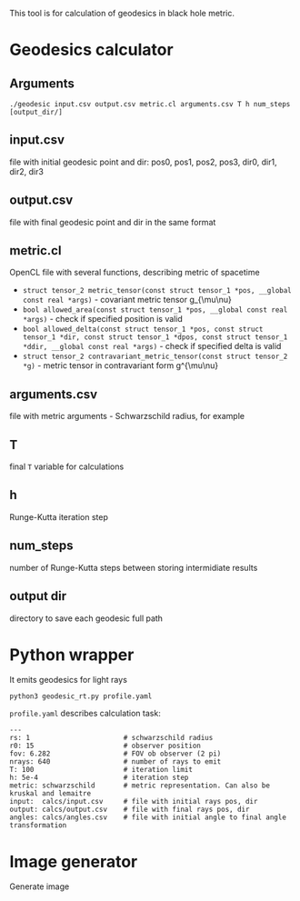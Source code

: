 This tool is for calculation of geodesics in black hole metric.

# Geodesics calculator

## Arguments

```
./geodesic input.csv output.csv metric.cl arguments.csv T h num_steps [output_dir/] 
```

## input.csv
file with initial geodesic point and dir: pos0, pos1, pos2, pos3, dir0, dir1, dir2, dir3

## output.csv
file with final geodesic point and dir in the same format

## metric.cl

OpenCL file with several functions, describing metric of spacetime
* `struct tensor_2 metric_tensor(const struct tensor_1 *pos, __global const real *args)` - covariant metric tensor g_{\mu\nu} 
* `bool allowed_area(const struct tensor_1 *pos, __global const real *args)`             - check if specified position is valid
* `bool allowed_delta(const struct tensor_1 *pos, const struct tensor_1 *dir, const struct tensor_1 *dpos, const struct tensor_1 *ddir, __global const real *args)` - check if specified delta is valid
* `struct tensor_2 contravariant_metric_tensor(const struct tensor_2 *g)`                - metric tensor in contravariant form g^{\mu\nu}

## arguments.csv

file with metric arguments - Schwarzschild radius, for example

## T

final `T` variable for calculations

## h

Runge-Kutta iteration step

## num_steps

number of Runge-Kutta steps between storing intermidiate results

## output dir

directory to save each geodesic full path

# Python wrapper

It emits geodesics for light rays

```
python3 geodesic_rt.py profile.yaml
```

`profile.yaml` describes calculation task:

```
---
rs: 1                       # schwarzschild radius
r0: 15                      # observer position
fov: 6.282                  # FOV ob observer (2 pi)
nrays: 640                  # number of rays to emit
T: 100                      # iteration limit
h: 5e-4                     # iteration step
metric: schwarzschild       # metric representation. Can also be kruskal and lemaitre
input:  calcs/input.csv     # file with initial rays pos, dir
output: calcs/output.csv    # file with final rays pos, dir
angles: calcs/angles.csv    # file with initial angle to final angle transformation
```

# Image generator

Generate image

```
```